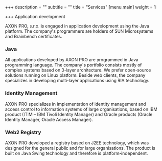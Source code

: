 +++
description = ""
subtitle = ""
title = "Services"
[menu.main]
weight = 1

+++
Application development

AXON PRO, s.r.o. is engaged in application development using the Java platform. The company's programmers are holders of SUN Microsystems and Brainbench certificates.

### Java

All applications developed by AXON PRO are programmed in Java programming language. The company's portfolio consists mostly of complex systems based on 3-layer architecture. We prefer open-source solutions running on Linux platform. Beside web clients, the company specializes in developing multi-layer applications using RIA technology.

### Identity Management

AXON PRO specializes in implementation of identity management and access control to information systems of large organisations, based on IBM product (ITIM – IBM Tivoli Identity Manager) and Oracle products (Oracle Identity Manager, Oracle Access Manager).

### Web2 Registry

AXON PRO developed a registry based on J2EE technology, which was designed for the general public and for large organisations. The product is built on Java Swing technology and therefore is platform-independent.